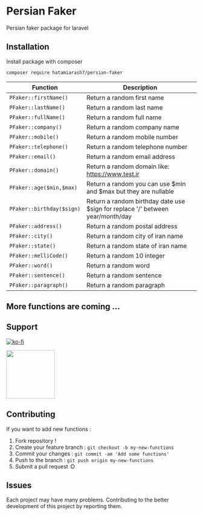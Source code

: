 # Persian Faker
Persian faker package for laravel

## Installation

Install package with composer

```bash
composer require hatamiarash7/persian-faker
```

| Function | Description |
| --- | --- |
| ``` PFaker::firstName() ``` | Return a random first name |
| ``` PFaker::lastName() ``` | Return a random last name |
| ``` PFaker::fullName() ``` | Return a random full name |
| ``` PFaker::company() ``` | Return a random company name |
| ``` PFaker::mobile() ``` | Return a random mobile number |
| ``` PFaker::telephone() ``` | Return a random telephone number |
| ``` PFaker::email() ``` | Return a random email address |
| ``` PFaker::domain() ``` | Return a random domain like: https://www.test.ir |
| ``` PFaker::age($min,$max) ``` | Return a random you can use $min and $max but they are nullable |
| ``` PFaker::birthday($sign) ``` | Return a random birthday date use $sign for replace '/' between year/month/day |
| ``` PFaker::address() ``` | Return a random postal address |
| ``` PFaker::city() ``` | Return a random city of iran name |
| ``` PFaker::state() ``` | Return a random state of iran name |
| ``` PFaker::melliCode() ``` | Return a random 10 integer |
| ``` PFaker::word() ``` | Return a random word |
| ``` PFaker::sentence() ``` | Return a random sentence |
| ``` PFaker::paragraph() ``` | Return a random paragraph |

More functions are coming ...
---

## Support

[![ko-fi](https://www.ko-fi.com/img/githubbutton_sm.svg)](https://ko-fi.com/D1D1WGU9)

<div><a href="https://payping.ir/@hatamiarash7"><img src="https://cdn.payping.ir/statics/Payping-logo/Trust/blue.svg" height="128" width="128"></a></div>

## Contributing

If you want to add new functions :

1. Fork repository !  
2. Create your feature branch : `git checkout -b my-new-functions`  
3. Commit your changes : `git commit -am 'Add some functions'`    
4. Push to the branch : `git push origin my-new-functions`  
5. Submit a pull request :D  

## Issues

Each project may have many problems. Contributing to the better development of this project by reporting them.
